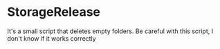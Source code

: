 # StorageRelease
It's a small script that deletes empty folders. Be careful with this script, I don't know if it works correctly
